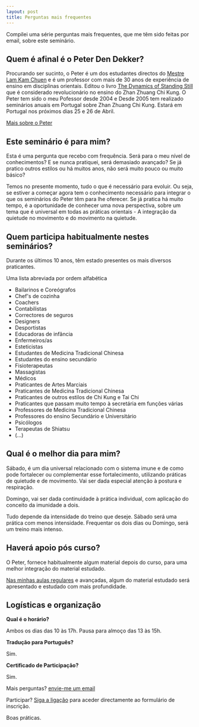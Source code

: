 ```yaml
---
layout: post
title: Perguntas mais frequentes
---
```

Compilei uma série perguntas mais frequentes, que me têm sido feitas por email, sobre este seminário. 

## Quem é afinal é o Peter Den Dekker?

Procurando ser sucinto, o Peter é um dos estudantes directos do [Mestre Lam Kam Chuen](http://lamkamchuen.com/The_Master.html) e é um professor com mais de 30 anos de experiência de ensino em disciplinas orientais. Editou o livro [The Dynamics of Standing Still](http://www.amazon.co.uk/dynamics-standing-still-recharging-batteries/dp/9490580015/ref=sr_1_2?ie=UTF8&qid=1429264745&sr=8-2&keywords=peter+den+dekker) que é considerado revolucionário no ensino do Zhan Zhuang Chi Kung. O Peter tem sido o meu Pofessor desde 2004 e Desde 2005 tem realizado seminários anuais em Portugal sobre Zhan Zhuang Chi Kung. Estará em Portugal nos próximos dias 25 e 26 de Abril. 

[Mais sobre o Peter](http://www.standingdynamics.com/english/english/page6.html)

## Este seminário é para mim?

Esta é uma pergunta que recebo com frequência. Será para o meu nível de conhecimentos? E se nunca pratiquei, será demasiado avançado? Se já pratico outros estilos ou há muitos anos, não será muito pouco ou muito básico?

Temos no presente momento, tudo o que é necessário para evoluir. Ou seja, se estiver a começar agora tem o conhecimento necessário para integrar o que os seminários do Peter têm para lhe oferecer. Se já pratica há muito tempo, é a oportunidade de conhecer uma nova perspectiva, sobre um tema que é universal em todas as práticas orientais - A integração da quietude no movimento e do movimento na quietude. 

## Quem participa habitualmente nestes seminários?

Durante os últimos 10 anos, têm estado presentes os mais diversos praticantes. 

Uma lista abreviada por ordem alfabética

+ Bailarinos e Coreógrafos
+ Chef's de cozinha
+ Coachers
+ Contabilistas
+ Correctores de seguros
+ Designers
+ Desportistas
+ Educadoras de infância
+ Enfermeiros/as
+ Esteticistas
+ Estudantes de Medicina Tradicional Chinesa
+ Estudantes do ensino secundário
+ Fisioterapeutas
+ Massagistas
+ Médicos
+ Praticantes de Artes Marciais
+ Praticantes de Medicina Tradicional Chinesa
+ Praticantes de outros estilos de Chi Kung e Tai Chi
+ Praticantes que passam muito tempo à secretária em funções várias
+ Professores de Medicina Tradicional Chinesa
+ Professores do ensino Secundário e Universitário
+ Psicólogos
+ Terapeutas de Shiatsu
+ (...)

## Qual é o melhor dia para mim?

Sábado, é um dia universal relacionado com o sistema imune e de como pode fortalecer ou complementar esse fortalecimento, utilizando práticas de quietude e de movimento. Vai ser dada especial atenção à postura e respiração. 

Domingo, vai ser dada continuidade à prática individual, com aplicação do conceito da imunidade a dois. 

Tudo depende da intensidade do treino que deseje. Sábado será uma prática com menos intensidade. Frequentar os dois dias ou Domingo, será um treino mais intenso. 

## Haverá apoio pós curso?

O Peter, fornece habitualmente algum material depois do curso, para uma melhor integração do material estudado. 

[Nas minhas aulas regulares](http://lourencoazevedo.com/imunidade.html) e avançadas, algum do material estudado será apresentado e estudado com mais profundidade. 

## Logísticas e organização 

**Qual é o horário?**

Ambos os dias das 10 às 17h. Pausa para almoço das 13 às 15h. 

**Tradução para Português?**

Sim.

**Certificado de Participação?**

Sim.

Mais perguntas? [envie-me um email](http://lourencoazevedo.com/contacto.html)

Participar? [Siga a ligação](http://form.jotformeu.com/form/40704420027340) para aceder directamente ao formulário de inscrição. 

Boas práticas.

